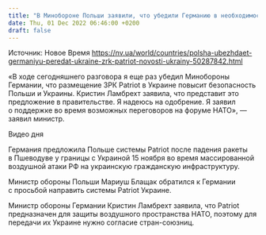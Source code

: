 ```yaml
---
title: "В Минобороне Польши заявили, что убедили Германию в необходимости передать ЗРК Patriot Украине"
date: Thu, 01 Dec 2022 06:46:00 +0200
draft: false
---
```

Источник: Новое Время https://nv.ua/world/countries/polsha-ubezhdaet-germaniyu-peredat-ukraine-zrk-patriot-novosti-ukrainy-50287842.html


«В ходе сегодняшнего разговора я еще раз убедил Минобороны Германии, что размещение ЗРК Patriot в Украине повысит безопасность Польши и Украины. Кристин Ламбрехт заявила, что представит это предложение в правительстве. Я надеюсь на одобрение. Я заявил о поддержке во время возможных переговоров на форуме НАТО», — заявил министр.

 Видео дня   

Германия предложила Польше системы Patriot после падения ракеты в Пшеводуве у границы с Украиной 15 ноября во время массированной воздушной атаки РФ на украинскую гражданскую инфраструктуру.

Министр обороны Польши Мариуш Блащак обратился к Германии с просьбой направить системы Patriot Украине.

Министр обороны Германии Кристин Ламбрехт заявила, что Patriot предназначен для защиты воздушного пространства НАТО, поэтому для передачи их Украине нужно согласие стран-союзниц.
